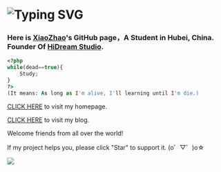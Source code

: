 # ![Typing SVG](https://readme-typing-svg.herokuapp.com?font=microsoft+yahei&size=30&duration=4000&color=2C68F7&center=true&width=360&height=50&lines=Hi,there!👋)

### Here is [XiaoZhao](https://xiaozhao233.top)'s GitHub page，A Student in Hubei, China. Founder Of [HiDream Studio](https://github.com/OSHiDream).

```php
<?php
while(dead==true){
    Study;
} 
?>
(It means: As long as I'm alive, I'll learning until I'm die.)
```

[CLICK HERE](https://xiaozhao233.top) to visit my homepage.

[CLICK HERE](https://blog.xiaozhao233.top) to visit my blog.

Welcome friends from all over the world!

If my project helps you, please click "Star" to support it. (o゜▽゜)o☆

![](https://github-readme-stats.hichina.tk/api/top-langs/?username=XZCN233)
